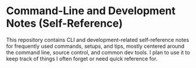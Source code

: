# Command-Line and Development Notes (Self-Reference)

This repository contains CLI and development-related self-reference notes for frequently used commands, setups, and tips, mostly centered around the command line, source control, and common dev tools. I plan to use it to keep track of things I often forget or need quick reference for.
